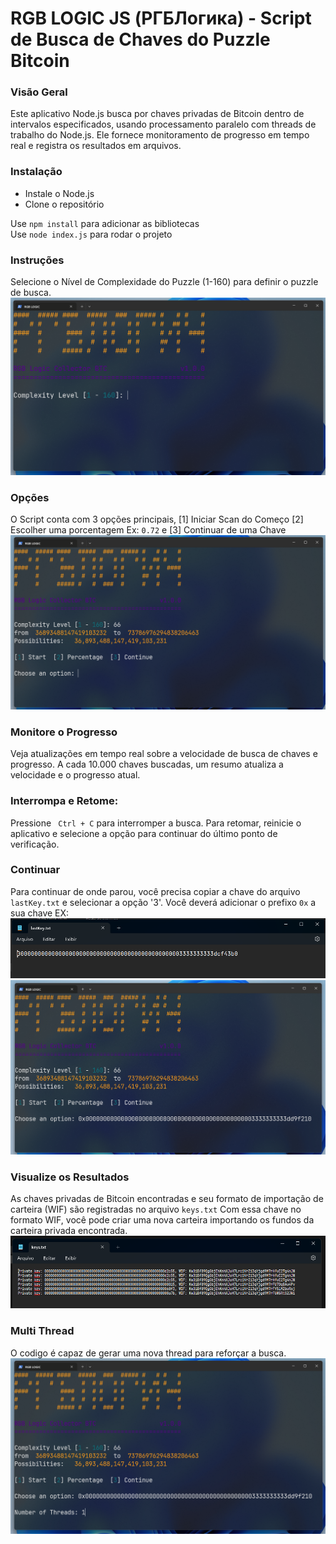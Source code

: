 # RGB LOGIC JS (РГБЛогика) - Script de Busca de Chaves do Puzzle Bitcoin

### Visão Geral
Este aplicativo Node.js busca por chaves privadas de Bitcoin dentro de intervalos especificados, usando processamento paralelo com threads de trabalho do Node.js. Ele fornece monitoramento de progresso em tempo real e registra os resultados em arquivos.

### Instalação
- Instale o Node.js
- Clone o repositório

Use `npm install` para adicionar as bibliotecas<br/>
Use `node index.js` para rodar o projeto

### Instruções
Selecione o Nível de Complexidade do Puzzle (1-160) para definir o puzzle de busca.
<img src="public/assets/main.png" alt="main"/>

### Opções
O Script conta com 3 opções principais, [1] Iniciar Scan do Começo [2] Escolher uma porcentagem Ex: `0.72` e [3] Continuar de uma Chave
<img src="public/assets/option.png" alt="main"/>

### Monitore o Progresso
Veja atualizações em tempo real sobre a velocidade de busca de chaves e progresso.
A cada 10.000 chaves buscadas, um resumo atualiza a velocidade e o progresso atual.

### Interrompa e Retome:
Pressione ` Ctrl + C` para interromper a busca. Para retomar, reinicie o aplicativo e selecione a opção para continuar do último ponto de verificação.

### Continuar
Para continuar de onde parou, você precisa copiar a chave do arquivo `lastKey.txt` e selecionar a opção '3'. 
Você deverá adicionar o prefixo `0x` a sua chave
EX:
<img src="public/assets/lastKeytxt.png" alt="main"/>
<img src="public/assets/continue.png" alt="main"/>

### Visualize os Resultados
As chaves privadas de Bitcoin encontradas e seu formato de importação de carteira (WIF) são registradas no arquivo `keys.txt`
Com essa chave no formato WIF, você pode criar uma nova carteira importando os fundos da carteira privada encontrada.
<img src="public/assets/findKeystxt.png" alt="main"/>
### Multi Thread
O codigo é capaz de gerar uma nova thread para reforçar a busca.
<img src="public/assets/thread.png" alt="main"/>
